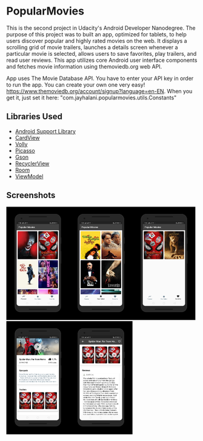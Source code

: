 # PopularMovies

This is the second project in Udacity's Android Developer Nanodegree. The purpose of this project was to built an app, optimized for tablets, to help users discover popular and highly rated movies on the web. It displays a scrolling grid of movie trailers, launches a details screen whenever a particular movie is selected, allows users to save favorites, play trailers, and read user reviews. This app utilizes core Android user interface components and fetches movie information using themoviedb.org web API.

App uses The Movie Database API. You have to enter your API key in order to run the app. You can create your own one very easy! https://www.themoviedb.org/account/signup?language=en-EN. When you get it, just set it here: "com.jayhalani.popularmovies.utils.Constants"

## Libraries Used
* [Android Support Library](https://developer.android.com/topic/libraries/support-library/)
* [CardView](https://developer.android.com/guide/topics/ui/layout/cardview)
* [Volly](https://developer.android.com/training/volley/index.html)
* [Picasso](https://github.com/square/picasso)
* [Gson](https://github.com/google/gson)
* [RecyclerView](https://developer.android.com/guide/topics/ui/layout/recyclerview)
* [Room](https://developer.android.com/jetpack/androidx/releases/room)
* [ViewModel](https://developer.android.com/topic/libraries/architecture/viewmodel)

## Screenshots
<img src="./art/screen0.png" width="33%"><img src="./art/screen1.png" width="33%"><img src="./art/screen2.png" width="33%">
<img src="./art/screen3.png" width="33%"><img src="./art/screen4.png" width="33%">




